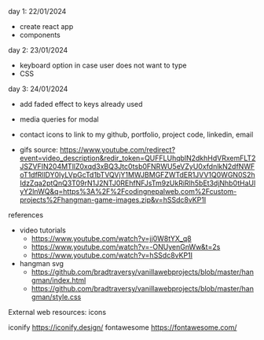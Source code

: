 day 1: 22/01/2024

- create react app
- components

day 2: 23/01/2024

- keyboard option in case user does not want to type
- CSS

day 3: 24/01/2024

- add faded effect to keys already used
- media queries for modal
- contact icons to link to my github, portfolio, project code, linkedin, email

- gifs source:
  https://www.youtube.com/redirect?event=video_description&redir_token=QUFFLUhqblN2dkhHdVRxemFLT2JSZVFIN204MTllZ0xqd3xBQ3Jtc0tsb0FNRWU5eVZyU0xfdnlkN2dfNWFoT1dfRllDY0IyLVpGcTd1bTVQVjY1MWJBMGFZWTdER1JVV1Q0WGN0S2hIdzZqa2ptQnQ3T09rN1J2NTJ0REhfNFJsTm9zUkRiRlh5bEt3djNhb0tHaUlyY2lnWQ&q=https%3A%2F%2Fcodingnepalweb.com%2Fcustom-projects%2Fhangman-game-images.zip&v=hSSdc8vKP1I

references

- video tutorials
  - https://www.youtube.com/watch?v=jj0W8tYX_q8
  - https://www.youtube.com/watch?v=-ONUyenGnWw&t=2s
  - https://www.youtube.com/watch?v=hSSdc8vKP1I
- hangman svg
  - https://github.com/bradtraversy/vanillawebprojects/blob/master/hangman/index.html
  - https://github.com/bradtraversy/vanillawebprojects/blob/master/hangman/style.css

External web resources:
icons

iconify
https://iconify.design/
fontawesome
https://fontawesome.com/

